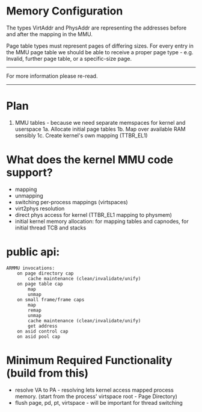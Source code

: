 # Memory Configuration

The types VirtAddr and PhysAddr are representing the addresses before and after the mapping in the MMU.

Page table types must represent pages of differing sizes.
For every entry in the MMU page table we should be able to receive a proper page type - e.g. Invalid, further page table, or
a specific-size page.

----

For more information please re-read.











----

# Plan
1. MMU tables - because we need separate memspaces for kernel and userspace
   1a. Allocate initial page tables
   1b. Map over available RAM sensibly
   1c. Create kernel's own mapping (TTBR_EL1)

# What does the kernel MMU code support?
* mapping
* unmapping
* switching per-process mappings (virtspaces)
* virt2phys resolution
* direct phys access for kernel (TTBR_EL1 mapping to physmem)
* initial kernel memory allocation: for mapping tables and capnodes, for initial thread TCB and stacks

# public api:
    ARMMU invocations:
        on page directory cap
            cache maintenance (clean/invalidate/unify)
        on page table cap
            map
            unmap
        on small frame/frame caps
            map
            remap
            unmap
            cache maintenance (clean/invalidate/unify)
            get address
        on asid control cap
        on asid pool cap


# Minimum Required Functionality (build from this)
* resolve VA to PA - resolving lets kernel access mapped process memory.
  (start from the process' virtspace root - Page Directory)
* flush page, pd, pt, virtspace - will be important for thread switching
